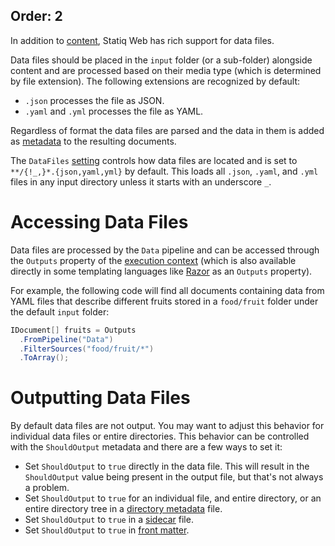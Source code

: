 Order: 2
---
In addition to [content](xref:web-content), Statiq Web has rich support for data files.

Data files should be placed in the `input` folder (or a sub-folder) alongside content and are processed based on their media type (which is determined by file extension). The following extensions are recognized by default:

- `.json` processes the file as JSON.
- `.yaml` and `.yml` processes the file as YAML.

Regardless of format the data files are parsed and the data in them is added as [metadata](xref:documents-and-metadata#about-metadata) to the resulting documents.

The `DataFiles` [setting](xref:web-settings) controls how data files are located and is set to `**/{!_,}*.{json,yaml,yml}` by default. This loads all `.json`, `.yaml`, and `.yml` files in any input directory unless it starts with an underscore `_`.

# Accessing Data Files

Data files are processed by the `Data` pipeline and can be accessed through the `Outputs` property of the [execution context](xref:execution-context) (which is also available directly in some templating languages like [Razor](xref:template-languages#razor) as an `Outputs` property).

For example, the following code will find all documents containing data from YAML files that describe different fruits stored in a `food/fruit` folder under the default `input` folder:

```csharp
IDocument[] fruits = Outputs
  .FromPipeline("Data")
  .FilterSources("food/fruit/*")
  .ToArray();
```

# Outputting Data Files

By default data files are not output. You may want to adjust this behavior for individual data files or entire directories. This behavior can be controlled with the `ShouldOutput` metadata and there are a few ways to set it:

- Set `ShouldOutput` to `true` directly in the data file. This will result in the `ShouldOutput` value being present in the output file, but that's not always a problem.
- Set `ShouldOutput` to `true` for an individual file, and entire directory, or an entire directory tree in a [directory metadata](xref:web-directory-metadata) file.
- Set `ShouldOutput` to `true` in a [sidecar](xref:web-sidecar-files) file.
- Set `ShouldOutput` to `true` in [front matter](xref:web-front-matter).
